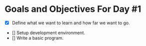 # Goals and Objectives For Day #1

- [x] Define what we want to learn and how far we want to go.
- [] Setup development environment.
- [] Write a basic program.